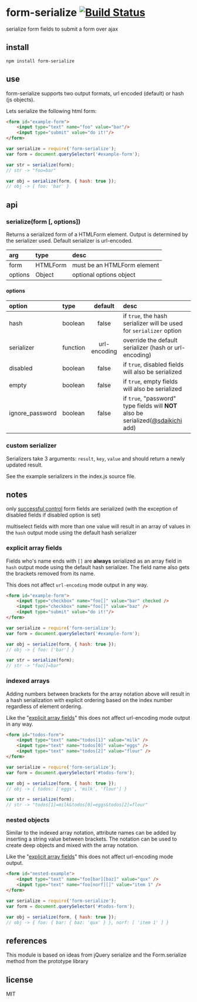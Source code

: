 # form-serialize [![Build Status](https://travis-ci.org/defunctzombie/form-serialize.png?branch=master)](https://travis-ci.org/defunctzombie/form-serialize)

serialize form fields to submit a form over ajax

## install

```shell
npm install form-serialize
```

## use

form-serialize supports two output formats, url encoded (default) or hash (js objects).

Lets serialize the following html form:
```html
<form id="example-form">
	<input type="text" name="foo" value="bar"/>
	<input type="submit" value="do it!"/>
</form>
```

```js
var serialize = require('form-serialize');
var form = document.querySelector('#example-form');

var str = serialize(form);
// str -> "foo=bar"

var obj = serialize(form, { hash: true });
// obj -> { foo: 'bar' }
```

## api

### serialize(form [, options])

Returns a serialized form of a HTMLForm element. Output is determined by the serializer used. Default serializer is url-encoded.

arg | type | desc
:--- | :--- | :---
form | HTMLForm | must be an HTMLForm element
options | Object | optional options object

#### options

option | type | default | desc
:--- | :--- | :---: | :---
hash | boolean | false | if `true`, the hash serializer will be used for `serializer` option
serializer | function | url-encoding | override the default serializer (hash or url-encoding)
disabled | boolean | false | if `true`, disabled fields will also be serialized
empty | boolean | false | if `true`, empty fields will also be serialized
ignore_password | boolean | false | if `true`, "password" type fields will __NOT__ also be serialized([@sdaikichi](https://github.com/sdaikichi) add)

### custom serializer

Serializers take 3 arguments: `result`, `key`, `value` and should return a newly updated result.

See the example serializers in the index.js source file.

## notes

only [successful control](http://www.w3.org/TR/html401/interact/forms.html#h-17.13.2) form fields are serialized (with the exception of disabled fields if disabled option is set)

multiselect fields with more than one value will result in an array of values in the `hash` output mode using the default hash serializer

### explicit array fields

Fields who's name ends with `[]` are **always** serialized as an array field in `hash` output mode using the default hash serializer.
The field name also gets the brackets removed from its name.

This does not affect `url-encoding` mode output in any way.

```html
<form id="example-form">
	<input type="checkbox" name="foo[]" value="bar" checked />
	<input type="checkbox" name="foo[]" value="baz" />
	<input type="submit" value="do it!"/>
</form>
```

```js
var serialize = require('form-serialize');
var form = document.querySelector('#example-form');

var obj = serialize(form, { hash: true });
// obj -> { foo: ['bar'] }

var str = serialize(form);
// str -> "foo[]=bar"

```

### indexed arrays

Adding numbers between brackets for the array notation above will result in a hash serialization with explicit ordering based on the index number regardless of element ordering.

Like the "[explicit array fields](explicit-array-fields)" this does not affect url-encoding mode output in any way.

```html
<form id="todos-form">
	<input type="text" name="todos[1]" value="milk" />
	<input type="text" name="todos[0]" value="eggs" />
	<input type="text" name="todos[2]" value="flour" />
</form>
```

```js
var serialize = require('form-serialize');
var form = document.querySelector('#todos-form');

var obj = serialize(form, { hash: true });
// obj -> { todos: ['eggs', 'milk', 'flour'] }

var str = serialize(form);
// str -> "todos[1]=milk&todos[0]=eggs&todos[2]=flour"

```

### nested objects

Similar to the indexed array notation, attribute names can be added by inserting a string value between brackets. The notation can be used to create deep objects and mixed with the array notation.

Like the "[explicit array fields](explicit-array-fields)" this does not affect url-encoding mode output.

```html
<form id="nested-example">
	<input type="text" name="foo[bar][baz]" value="qux" />
	<input type="text" name="foo[norf][]" value="item 1" />
</form>
```

```js
var serialize = require('form-serialize');
var form = document.querySelector('#todos-form');

var obj = serialize(form, { hash: true });
// obj -> { foo: { bar: { baz: 'qux' } }, norf: [ 'item 1' ] }

```

## references

This module is based on ideas from jQuery serialize and the Form.serialize method from the prototype library

## license

MIT
